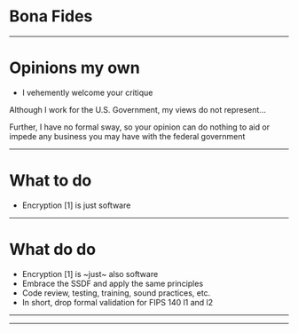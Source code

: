 
# Bona Fides

---

# Opinions my own

* I vehemently welcome your critique

Although I work for the U.S. Government, my views
do not represent...

Further, I have no formal sway, so your opinion
can do nothing to aid or impede any business you
may have with the federal government

---

# What to do

* Encryption [1] is just software

---

# What do do

* Encryption [1] is ~just~ also software
* Embrace the SSDF and apply the same principles
* Code review, testing, training, sound practices, etc.
* In short, drop formal validation for FIPS 140 l1 and l2

---





---


